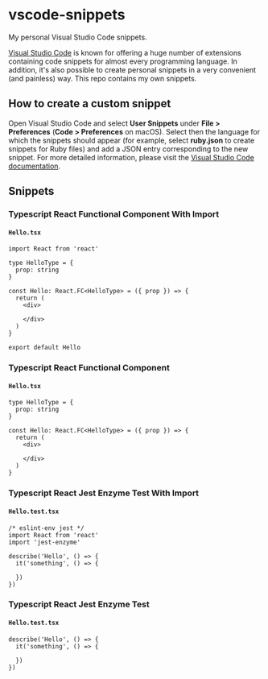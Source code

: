 # vscode-snippets
My personal Visual Studio Code snippets.

[Visual Studio Code](https://code.visualstudio.com/) is known for offering a huge number of extensions containing code snippets for almost every programming language. In addition, it's also possible to create personal snippets in a very convenient (and painless) way. This repo contains my own snippets. 

## How to create a custom snippet
Open Visual Studio Code and select **User Snippets** under **File > Preferences** (**Code > Preferences** on macOS).
Select then the language for which the snippets should appear (for example, select **ruby.json** to create snippets for Ruby files) and add a JSON entry corresponding to the new snippet.
For more detailed information, please visit the [Visual Studio Code documentation](https://code.visualstudio.com/docs/editor/userdefinedsnippets#_create-your-own-snippets).

## Snippets
### Typescript React Functional Component With Import

#### **`Hello.tsx`**
```tsx
import React from 'react'

type HelloType = {
  prop: string
}

const Hello: React.FC<HelloType> = ({ prop }) => {
  return (
    <div>
      
    </div>
  )
}

export default Hello
```

### Typescript React Functional Component

#### **`Hello.tsx`**
```tsx
type HelloType = {
  prop: string
}

const Hello: React.FC<HelloType> = ({ prop }) => {
  return (
    <div>
      
    </div>
  )
}
```

### Typescript React Jest Enzyme Test With Import

#### **`Hello.test.tsx`**
```tsx
/* eslint-env jest */
import React from 'react'
import 'jest-enzyme'

describe('Hello', () => {
  it('something', () => {
    
  })
})
```

### Typescript React Jest Enzyme Test

#### **`Hello.test.tsx`**
```tsx
describe('Hello', () => {
  it('something', () => {
    
  })
})
```

